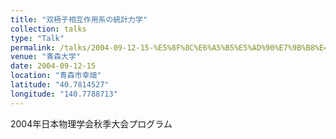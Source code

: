 ```yaml
---
title: "双極子相互作用系の統計力学"
collection: talks
type: "Talk"
permalink: /talks/2004-09-12-15-%E5%8F%8C%E6%A5%B5%E5%AD%90%E7%9B%B8%E4%BA%92%E4%BD%9C%E7%94%A8%E7%B3%BB%E3%81%AE%E7%B5%B1%E8%A8%88%E5%8A%9B%E5%AD%A6
venue: "青森大学"
date: 2004-09-12-15
location: "青森市幸畑"
latitude: "40.7814527"
longitude: "140.7788713"
---
```


2004年日本物理学会秋季大会プログラム
